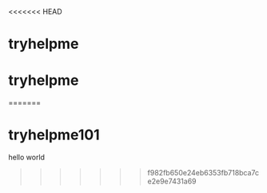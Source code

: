 <<<<<<< HEAD
# tryhelpme
# tryhelpme
=======
# tryhelpme101
hello world
>>>>>>> f982fb650e24eb6353fb718bca7ce2e9e7431a69
